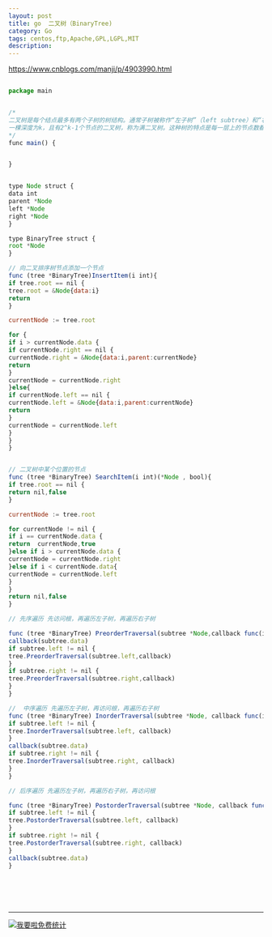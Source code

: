 ```yaml
---
layout: post
title: go  二叉树（BinaryTree)
category: Go
tags: centos,ftp,Apache,GPL,LGPL,MIT
description: 
---
```


https://www.cnblogs.com/manji/p/4903990.html

```javascript

package main


/*
二叉树是每个结点最多有两个子树的树结构。通常子树被称作“左子树”（left subtree）和“右子树”（right subtree）。二叉树常被用于实现二叉查找树和二叉堆。
一棵深度为k，且有2^k-1个节点的二叉树，称为满二叉树。这种树的特点是每一层上的节点数都是最大节点数。而在一棵二叉树中，除最后一层外，若其余层都是满的，并且最后一层或者是满的，或者是在右边缺少连续若干节点，则此二叉树为完全二叉树。具有n个节点的完全二叉树的深度为floor(log2n)+1。深度为k的完全二叉树，至少有2k-1个叶子节点，至多有2k-1个节点。
*/
func main() {


}


type Node struct {
data int
parent *Node
left *Node
right *Node
}

type BinaryTree struct {
root *Node
}

// 向二叉排序树节点添加一个节点
func (tree *BinaryTree)InsertItem(i int){
if tree.root == nil {
tree.root = &Node{data:i}
return
}

currentNode := tree.root

for {
if i > currentNode.data {
if currentNode.right == nil {
currentNode.right = &Node{data:i,parent:currentNode}
return
}
currentNode = currentNode.right
}else{
if currentNode.left == nil {
currentNode.left = &Node{data:i,parent:currentNode}
return
}
currentNode = currentNode.left
}
}
}


// 二叉树中某个位置的节点
func (tree *BinaryTree) SearchItem(i int)(*Node , bool){
if tree.root == nil {
return nil,false
}

currentNode := tree.root

for currentNode != nil {
if i == currentNode.data {
return  currentNode,true
}else if i > currentNode.data {
currentNode = currentNode.right
}else if i < currentNode.data{
currentNode = currentNode.left
}
}
return nil,false
}

// 先序遍历 先访问根，再遍历左子树，再遍历右子树

func (tree *BinaryTree) PreorderTraversal(subtree *Node,callback func(int)){
callback(subtree.data)
if subtree.left != nil {
tree.PreorderTraversal(subtree.left,callback)
}
if subtree.right != nil {
tree.PreorderTraversal(subtree.right,callback)
}
}

//  中序遍历 先遍历左子树，再访问根，再遍历右子树
func (tree *BinaryTree) InorderTraversal(subtree *Node, callback func(int)) {
if subtree.left != nil {
tree.InorderTraversal(subtree.left, callback)
}
callback(subtree.data)
if subtree.right != nil {
tree.InorderTraversal(subtree.right, callback)
}
}

// 后序遍历 先遍历左子树，再遍历右子树，再访问根

func (tree *BinaryTree) PostorderTraversal(subtree *Node, callback func(int)) {
if subtree.left != nil {
tree.PostorderTraversal(subtree.left, callback)
}
if subtree.right != nil {
tree.PostorderTraversal(subtree.right, callback)
}
callback(subtree.data)
}







```

---


<script language="javascript" type="text/javascript" src="//js.users.51.la/19176892.js"></script>
<noscript><a href="//www.51.la/?19176892" target="_blank"><img alt="&#x6211;&#x8981;&#x5566;&#x514D;&#x8D39;&#x7EDF;&#x8BA1;" src="//img.users.51.la/19176892.asp" style="border:none" /></a></noscript>

